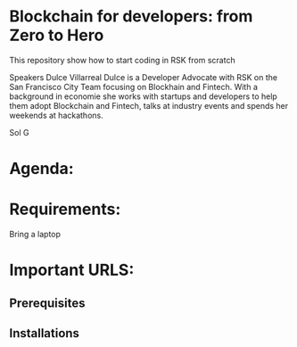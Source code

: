 # Blockchain for developers: from Zero to Hero
This repository show how to start coding in RSK from scratch 

Speakers
Dulce Villarreal
Dulce  is a Developer Advocate with RSK on the San Francisco City Team focusing on Blockhain and Fintech. With a background in economie  she works with startups and developers to help them adopt Blockchain and Fintech, talks at industry events and spends her weekends at hackathons.

Sol G



# Agenda:

# Requirements:
 
 Bring a laptop

# Important URLS:

## Prerequisites

## Installations
